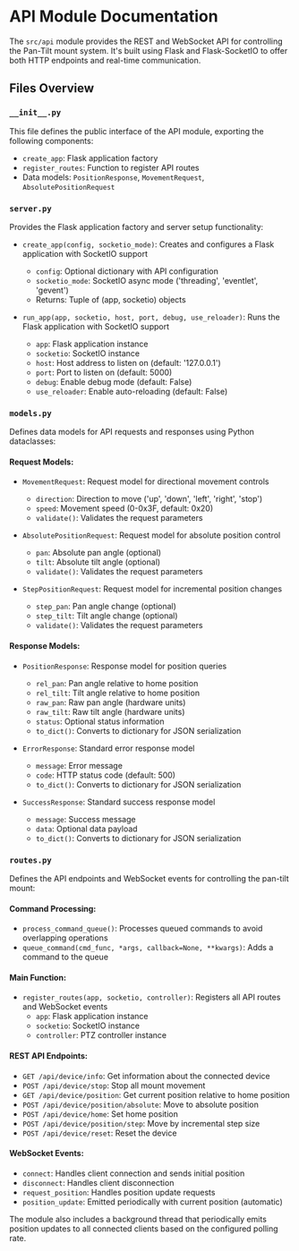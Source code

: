 # API Module Documentation

The `src/api` module provides the REST and WebSocket API for controlling the Pan-Tilt mount system. It's built using Flask and Flask-SocketIO to offer both HTTP endpoints and real-time communication.

## Files Overview

### `__init__.py`

This file defines the public interface of the API module, exporting the following components:
- `create_app`: Flask application factory
- `register_routes`: Function to register API routes
- Data models: `PositionResponse`, `MovementRequest`, `AbsolutePositionRequest`

### `server.py`

Provides the Flask application factory and server setup functionality:

- `create_app(config, socketio_mode)`: Creates and configures a Flask application with SocketIO support
  - `config`: Optional dictionary with API configuration
  - `socketio_mode`: SocketIO async mode ('threading', 'eventlet', 'gevent')
  - Returns: Tuple of (app, socketio) objects

- `run_app(app, socketio, host, port, debug, use_reloader)`: Runs the Flask application with SocketIO support
  - `app`: Flask application instance
  - `socketio`: SocketIO instance
  - `host`: Host address to listen on (default: '127.0.0.1')
  - `port`: Port to listen on (default: 5000)
  - `debug`: Enable debug mode (default: False)
  - `use_reloader`: Enable auto-reloading (default: False)

### `models.py`

Defines data models for API requests and responses using Python dataclasses:

#### Request Models:

- `MovementRequest`: Request model for directional movement controls
  - `direction`: Direction to move ('up', 'down', 'left', 'right', 'stop')
  - `speed`: Movement speed (0-0x3F, default: 0x20)
  - `validate()`: Validates the request parameters

- `AbsolutePositionRequest`: Request model for absolute position control
  - `pan`: Absolute pan angle (optional)
  - `tilt`: Absolute tilt angle (optional)
  - `validate()`: Validates the request parameters

- `StepPositionRequest`: Request model for incremental position changes
  - `step_pan`: Pan angle change (optional)
  - `step_tilt`: Tilt angle change (optional)
  - `validate()`: Validates the request parameters

#### Response Models:

- `PositionResponse`: Response model for position queries
  - `rel_pan`: Pan angle relative to home position
  - `rel_tilt`: Tilt angle relative to home position
  - `raw_pan`: Raw pan angle (hardware units)
  - `raw_tilt`: Raw tilt angle (hardware units)
  - `status`: Optional status information
  - `to_dict()`: Converts to dictionary for JSON serialization

- `ErrorResponse`: Standard error response model
  - `message`: Error message
  - `code`: HTTP status code (default: 500)
  - `to_dict()`: Converts to dictionary for JSON serialization

- `SuccessResponse`: Standard success response model
  - `message`: Success message
  - `data`: Optional data payload
  - `to_dict()`: Converts to dictionary for JSON serialization

### `routes.py`

Defines the API endpoints and WebSocket events for controlling the pan-tilt mount:

#### Command Processing:

- `process_command_queue()`: Processes queued commands to avoid overlapping operations
- `queue_command(cmd_func, *args, callback=None, **kwargs)`: Adds a command to the queue

#### Main Function:

- `register_routes(app, socketio, controller)`: Registers all API routes and WebSocket events
  - `app`: Flask application instance
  - `socketio`: SocketIO instance
  - `controller`: PTZ controller instance

#### REST API Endpoints:

- `GET /api/device/info`: Get information about the connected device
- `POST /api/device/stop`: Stop all mount movement
- `GET /api/device/position`: Get current position relative to home position
- `POST /api/device/position/absolute`: Move to absolute position
- `POST /api/device/home`: Set home position
- `POST /api/device/position/step`: Move by incremental step size
- `POST /api/device/reset`: Reset the device

#### WebSocket Events:

- `connect`: Handles client connection and sends initial position
- `disconnect`: Handles client disconnection
- `request_position`: Handles position update requests
- `position_update`: Emitted periodically with current position (automatic)

The module also includes a background thread that periodically emits position updates to all connected clients based on the configured polling rate.
